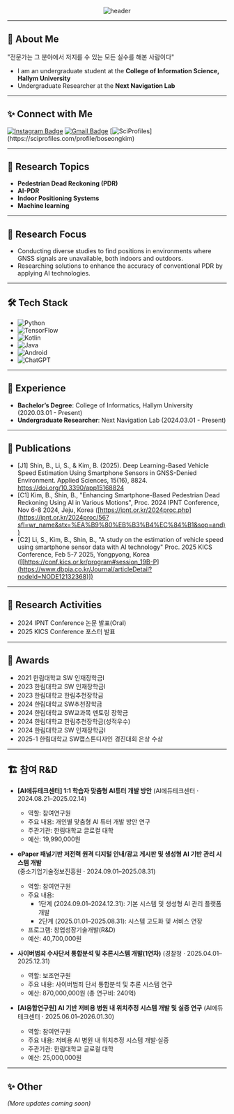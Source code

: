 <div align="center">

![header](https://capsule-render.vercel.app/api?type=waving&color=0:00b4d8,100:90e0ef&height=300&section=header&text=Welcome!😎&desc=Boseong%20Kim's%20Github&fontSize=90&descSize=30&fontColor=ffffff&fontAlignY=30&descAlignY=60)

</div>

---

## 👋 About Me
"전문가는 그 분야에서 저지를 수 있는 모든 실수를 해본 사람이다" <br>
- I am an undergraduate student at the **College of Information Science, Hallym University**
- Undergraduate Researcher at the **Next Navigation Lab**

---
## ✨ Connect with Me
[![Instagram Badge](https://img.shields.io/badge/Instagram-E4405F?style=for-the-badge&logo=instagram&logoColor=white)](https://www.instagram.com/bo_sta_/)
[![Gmail Badge](https://img.shields.io/badge/Gmail-D14836?style=for-the-badge&logo=gmail&logoColor=white)](mailto:kimbosung1217@gmail.com)
[![SciProfiles](https://img.shields.io/badge/SciProfiles-View%20Profile-blue?style=for-the-badge&logo=data:image/svg+xml;base64,PHN2ZyB3aWR0aD0i...)](https://sciprofiles.com/profile/boseongkim)



---

## 🔬 Research Topics
- **Pedestrian Dead Reckoning (PDR)**  
- **AI-PDR**  
- **Indoor Positioning Systems**
- **Machine learning**
---

## 📌 Research Focus
- Conducting diverse studies to find positions in environments where GNSS signals are unavailable, both indoors and outdoors.
- Researching solutions to enhance the accuracy of conventional PDR by applying AI technologies.

---

## 🛠️ Tech Stack
- ![Python](https://img.shields.io/badge/python-3670A0?style=for-the-badge&logo=python&logoColor=ffdd54)
- ![TensorFlow](https://img.shields.io/badge/TensorFlow-%23FF6F00.svg?style=for-the-badge&logo=TensorFlow&logoColor=white)
- ![Kotlin](https://img.shields.io/badge/kotlin-%237F52FF.svg?style=for-the-badge&logo=kotlin&logoColor=white)
- ![Java](https://img.shields.io/badge/java-%23ED8B00.svg?style=for-the-badge&logo=openjdk&logoColor=white)
- ![Android](https://img.shields.io/badge/Android-3DDC84?style=for-the-badge&logo=android&logoColor=white)
- ![ChatGPT](https://img.shields.io/badge/ChatGPT-412991?style=for-the-badge&logo=openai&logoColor=white)

---

## 💼 Experience
- **Bachelor’s Degree**: College of Informatics, Hallym University (2020.03.01 - Present)  
- **Undergraduate Researcher**: Next Navigation Lab (2024.03.01 - Present)  

---

## 📜 Publications
- [J1] Shin, B., Li, S., & Kim, B. (2025). Deep Learning-Based Vehicle Speed Estimation Using Smartphone Sensors in GNSS-Denied Environment. Applied Sciences, 15(16), 8824. https://doi.org/10.3390/app15168824
- [C1] Kim, B., Shin, B., "Enhancing Smartphone-Based Pedestrian Dead Reckoning Using AI in Various Motions", Proc. 2024 IPNT Conference, Nov 6-8 2024, Jeju, Korea ([https://ipnt.or.kr/2024proc.php](https://ipnt.or.kr/2024proc/56?sfl=wr_name&stx=%EA%B9%80%EB%B3%B4%EC%84%B1&sop=and))
- [C2] Li, S., Kim, B., Shin, B., "A study on the estimation of vehicle speed using smartphone sensor data with AI technology" Proc. 2025 KICS Conference, Feb 5-7 2025, Yongpyong, Korea ([[https://conf.kics.or.kr/program#session_19B-P](https://www.dbpia.co.kr/Journal/articleDetail?nodeId=NODE12132368)])

---

## 🚀 Research Activities
- 2024 IPNT Conference 논문 발표(Oral)
- 2025 KICS Conference 포스터 발표

---

## 🏅 Awards
- 2021 한림대학교 SW 인재장학금I 
- 2023 한림대학교 SW 인재장학금I 
- 2023 한림대학교 한림추천장학금
- 2024 한림대학교 SW추천장학금 
- 2024 한림대학교 SW교과목 멘토링 장학금
- 2024 한림대학교 한림추천장학금(성적우수)
- 2024 한림대학교 SW 인재장학금I
- 2025-1 한림대학교 SW캡스톤디자인 경진대회 은상 수상


---

## 🏗️ 참여 R&D 

- **[AI에듀테크센터] 1:1 학습자 맞춤형 AI튜터 개발 방안** (AI에듀테크센터 · 2024.08.21–2025.02.14)  
  - 역할: 참여연구원  
  - 주요 내용: 개인별 맞춤형 AI 튜터 개발 방안 연구  
  - 주관기관: 한림대학교 글로컬 대학  
  - 예산: 19,990,000원  

- **ePaper 패널기반 저전력 원격 디지털 안내/광고 게시판 및 생성형 AI 기반 관리 시스템 개발**  
  (중소기업기술정보진흥원 · 2024.09.01–2025.08.31)  
  - 역할: 참여연구원  
  - 주요 내용:  
    - 1단계 (2024.09.01–2024.12.31): 기본 시스템 및 생성형 AI 관리 플랫폼 개발  
    - 2단계 (2025.01.01–2025.08.31): 시스템 고도화 및 서비스 연장  
  - 프로그램: 창업성장기술개발(R&D)  
  - 예산: 40,700,000원  

- **사이버범죄 수사단서 통합분석 및 추론시스템 개발(1연차)** (경찰청 · 2025.04.01–2025.12.31)  
  - 역할: 보조연구원  
  - 주요 내용: 사이버범죄 단서 통합분석 및 추론 시스템 연구  
  - 예산: 870,000,000원 (총 연구비: 240억)

- **[AI융합연구원] AI 기반 저비용 병원 내 위치추정 시스템 개발 및 실증 연구** (AI에듀테크센터 · 2025.06.01–2026.01.30)  
  - 역할: 참여연구원  
  - 주요 내용: 저비용 AI 병원 내 위치추정 시스템 개발·실증  
  - 주관기관: 한림대학교 글로컬 대학  
  - 예산: 25,000,000원  

---


## ✨ Other
*(More updates coming soon)*  


